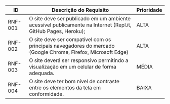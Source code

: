 
|ID     | Descrição do Requisito  |Prioridade |
|-------|-------------------------|----|
|RNF-001| O site deve ser publicado em um ambiente acessível publicamente na Internet (Repl.it, GitHub Pages, Heroku);  | ALTA | 
|RNF-002| O site deve ser compatível com os principais navegadores do mercado (Google Chrome, Firefox, Microsoft Edge) |  ALTA | 
|RNF-003| O site deverá ser responsivo permitindo a visualização em um celular de forma adequada. |  MÉDIA | 
|RNF-004| O site deve ter bom nível de contraste entre os elementos da tela em conformidade. |  BAIXA | 

